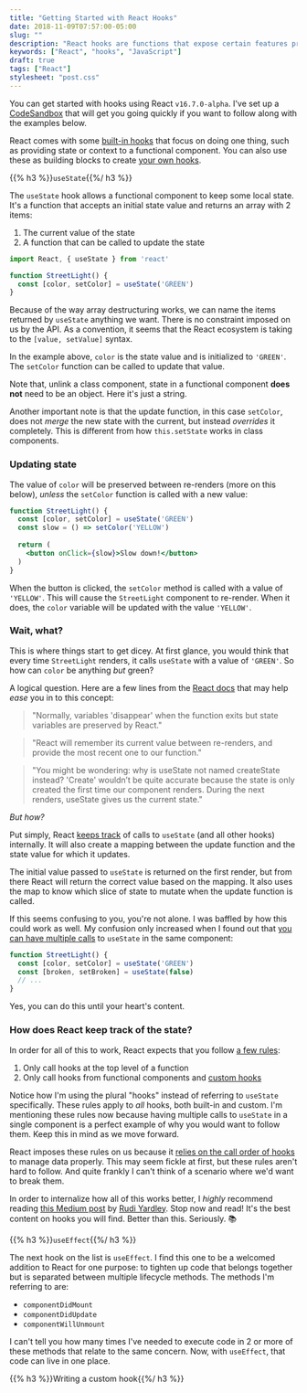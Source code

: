 ```yaml
---
title: "Getting Started with React Hooks"
date: 2018-11-09T07:57:00-05:00
slug: ""
description: "React hooks are functions that expose certain features previously unavailable to functional components such as state and lifecycle. They were announced at ReactConf 2018 and are an experimental proposal as of writing this. React hooks are slated to become official in the v16.7.0 release. This post will walk you through how to get started using them."
keywords: ["React", "hooks", "JavaScript"]
draft: true
tags: ["React"]
stylesheet: "post.css"
---
```


You can get started with hooks using React `v16.7.0-alpha`. I've set up a [CodeSandbox](https://codesandbox.io/s/1z16jj9y24) that will get you going quickly if you want to follow along with the examples below.

React comes with some [built-in hooks](https://reactjs.org/docs/hooks-reference.html) that focus on doing one thing, such as providing state or context to a functional component. You can also use these as building blocks to create [your own hooks](https://reactjs.org/docs/hooks-custom.html).

{{% h3 %}}`useState`{{%/ h3 %}}

The `useState` hook allows a functional component to keep some local state. It's a function that accepts an initial state value and returns an array with 2 items: 

1. The current value of the state 
2. A function that can be called to update the state

```jsx
import React, { useState } from 'react'

function StreetLight() {
  const [color, setColor] = useState('GREEN')
}
```

Because of the way array destructuring works, we can name the items returned by `useState` anything we want. There is no constraint imposed on us by the API. As a convention, it seems that the React ecosystem is taking to the `[value, setValue]` syntax. 

In the example above, `color` is the state value and is initialized to `'GREEN'`. The `setColor` function can be called to update that value.

Note that, unlink a class component, state in a functional component **does not** need to be an object. Here it's just a string. 

Another important note is that the update function, in this case `setColor`, does not *merge* the new state with the current, but instead _overrides_ it completely. This is different from how `this.setState` works in class components.

### Updating state

The value of `color` will be preserved between re-renders (more on this below), *unless* the `setColor` function is called with a new value:

```jsx
function StreetLight() {
  const [color, setColor] = useState('GREEN')
  const slow = () => setColor('YELLOW')
  
  return (
    <button onClick={slow}>Slow down!</button>
  )
}
```

When the button is clicked, the `setColor` method is called with a value of `'YELLOW'`. This will cause the `StreetLight` component to re-render. When it does, the `color` variable will be updated with the value `'YELLOW'`. 

### Wait, what?

This is where things start to get dicey. At first glance, you would think that every time `StreetLight` renders, it calls `useState` with a value of `'GREEN'`. So how can `color` be anything *but* green?

A logical question. Here are a few lines from the [React docs](https://reactjs.org/docs/hooks-state.html#declaring-a-state-variable) that may help _ease_ you in to this concept:

> "Normally, variables 'disappear' when the function exits but state variables are preserved by React."

> "React will remember its current value between re-renders, and provide the most recent one to our function."

> "You might be wondering: why is useState not named createState instead? 'Create' wouldn’t be quite accurate because the state is only created the first time our component renders. During the next renders, useState gives us the current state."

_But how?_ 

Put simply, React [keeps track](https://reactjs.org/docs/hooks-faq.html#how-does-react-associate-hook-calls-with-components) of calls to `useState` (and all other hooks) internally. It will also create a mapping between the update function and the state value for which it updates. 

The initial value passed to `useState` is returned on the first render, but from there React will return the correct value based on the mapping. It also uses the map to know which slice of state to mutate when the update function is called.

If this seems confusing to you, you're not alone. I was baffled by how this could work as well. My confusion only increased when I found out that [you can have multiple calls](https://reactjs.org/docs/hooks-overview.html#declaring-multiple-state-variables) to `useState` in the same component:

```jsx
function StreetLight() {
  const [color, setColor] = useState('GREEN')
  const [broken, setBroken] = useState(false)
  // ...
}
```

Yes, you can do this until your heart's content.

### How does React keep track of the state? 

In order for all of this to work, React expects that you follow [a few rules](https://reactjs.org/docs/hooks-rules.html#explanation):

1. Only call hooks at the top level of a function
2. Only call hooks from functional components and [custom hooks](#writing-a-custom-hook)

Notice how I'm using the plural "hooks" instead of referring to `useState` specifically. These rules apply to _all_ hooks, both built-in and custom. I'm mentioning these rules now because having multiple calls to `useState` in a single component is a perfect example of why you would want to follow them. Keep this in mind as we move forward.

React imposes these rules on us because it [relies on the call order of hooks](https://reactjs.org/docs/hooks-rules.html#explanation) to manage data properly. This may seem fickle at first, but these rules aren't hard to follow. And quite frankly I can't think of a scenario where we'd want to break them.

In order to internalize how all of this works better, I _highly_ recommend reading [this Medium post](https://medium.com/@ryardley/react-hooks-not-magic-just-arrays-cd4f1857236e) by [Rudi Yardley](https://medium.com/@ryardley). Stop now and read! It's the best content on hooks you will find. Better than this. Seriously. 📚

{{% h3 %}}`useEffect`{{%/ h3 %}}

The next hook on the list is `useEffect`. I find this one to be a welcomed addition to React for one purpose: to tighten up code that belongs together but is separated between multiple lifecycle methods. The methods I'm referring to are:

- `componentDidMount`
- `componentDidUpdate`
- `componentWillUnmount`

I can't tell you how many times I've needed to execute code in 2 or more of these methods that relate to the same concern. Now, with `useEffect`, that code can live in one place.



{{% h3 %}}Writing a custom hook{{%/ h3 %}}
